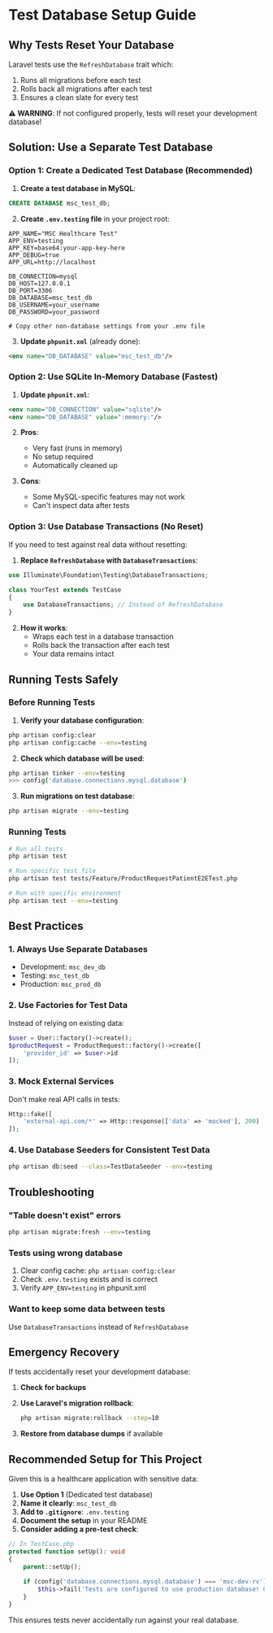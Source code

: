 # Test Database Setup Guide

## Why Tests Reset Your Database

Laravel tests use the `RefreshDatabase` trait which:

1. Runs all migrations before each test
2. Rolls back all migrations after each test
3. Ensures a clean slate for every test

**⚠️ WARNING**: If not configured properly, tests will reset your development database!

## Solution: Use a Separate Test Database

### Option 1: Create a Dedicated Test Database (Recommended)

1. **Create a test database in MySQL**:

```sql
CREATE DATABASE msc_test_db;
```

2. **Create `.env.testing` file** in your project root:

```env
APP_NAME="MSC Healthcare Test"
APP_ENV=testing
APP_KEY=base64:your-app-key-here
APP_DEBUG=true
APP_URL=http://localhost

DB_CONNECTION=mysql
DB_HOST=127.0.0.1
DB_PORT=3306
DB_DATABASE=msc_test_db
DB_USERNAME=your_username
DB_PASSWORD=your_password

# Copy other non-database settings from your .env file
```

3. **Update `phpunit.xml`** (already done):

```xml
<env name="DB_DATABASE" value="msc_test_db"/>
```

### Option 2: Use SQLite In-Memory Database (Fastest)

1. **Update `phpunit.xml`**:

```xml
<env name="DB_CONNECTION" value="sqlite"/>
<env name="DB_DATABASE" value=":memory:"/>
```

2. **Pros**:
   - Very fast (runs in memory)
   - No setup required
   - Automatically cleaned up

3. **Cons**:
   - Some MySQL-specific features may not work
   - Can't inspect data after tests

### Option 3: Use Database Transactions (No Reset)

If you need to test against real data without resetting:

1. **Replace `RefreshDatabase` with `DatabaseTransactions`**:

```php
use Illuminate\Foundation\Testing\DatabaseTransactions;

class YourTest extends TestCase
{
    use DatabaseTransactions; // Instead of RefreshDatabase
}
```

2. **How it works**:
   - Wraps each test in a database transaction
   - Rolls back the transaction after each test
   - Your data remains intact

## Running Tests Safely

### Before Running Tests

1. **Verify your database configuration**:

```bash
php artisan config:clear
php artisan config:cache --env=testing
```

2. **Check which database will be used**:

```bash
php artisan tinker --env=testing
>>> config('database.connections.mysql.database')
```

3. **Run migrations on test database**:

```bash
php artisan migrate --env=testing
```

### Running Tests

```bash
# Run all tests
php artisan test

# Run specific test file
php artisan test tests/Feature/ProductRequestPatientE2ETest.php

# Run with specific environment
php artisan test --env=testing
```

## Best Practices

### 1. **Always Use Separate Databases**

- Development: `msc_dev_db`
- Testing: `msc_test_db`
- Production: `msc_prod_db`

### 2. **Use Factories for Test Data**

Instead of relying on existing data:

```php
$user = User::factory()->create();
$productRequest = ProductRequest::factory()->create([
    'provider_id' => $user->id
]);
```

### 3. **Mock External Services**

Don't make real API calls in tests:

```php
Http::fake([
    'external-api.com/*' => Http::response(['data' => 'mocked'], 200)
]);
```

### 4. **Use Database Seeders for Consistent Test Data**

```bash
php artisan db:seed --class=TestDataSeeder --env=testing
```

## Troubleshooting

### "Table doesn't exist" errors

```bash
php artisan migrate:fresh --env=testing
```

### Tests using wrong database

1. Clear config cache: `php artisan config:clear`
2. Check `.env.testing` exists and is correct
3. Verify `APP_ENV=testing` in phpunit.xml

### Want to keep some data between tests

Use `DatabaseTransactions` instead of `RefreshDatabase`

## Emergency Recovery

If tests accidentally reset your development database:

1. **Check for backups**
2. **Use Laravel's migration rollback**:

   ```bash
   php artisan migrate:rollback --step=10
   ```

3. **Restore from database dumps** if available

## Recommended Setup for This Project

Given this is a healthcare application with sensitive data:

1. **Use Option 1** (Dedicated test database)
2. **Name it clearly**: `msc_test_db`
3. **Add to `.gitignore`**: `.env.testing`
4. **Document the setup** in your README
5. **Consider adding a pre-test check**:

```php
// In TestCase.php
protected function setUp(): void
{
    parent::setUp();
    
    if (config('database.connections.mysql.database') === 'msc-dev-rv') {
        $this->fail('Tests are configured to use production database! Check your .env.testing file.');
    }
}
```

This ensures tests never accidentally run against your real database.
